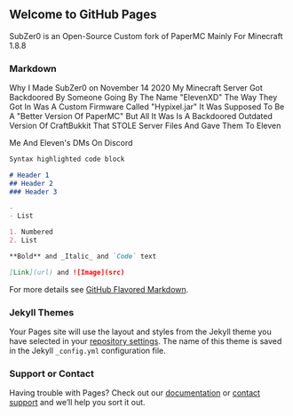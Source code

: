 ## Welcome to GitHub Pages
 SubZer0 is an Open-Source Custom fork of PaperMC Mainly For Minecraft 1.8.8

### Markdown

Why I Made SubZer0
on November 14 2020 My Minecraft Server Got Backdoored By Someone Going By The Name "ElevenXD" The Way They Got In Was A Custom Firmware Called "Hypixel.jar" It Was Supposed To Be A "Better Version Of PaperMC" But All It Was Is A Backdoored Outdated Version Of CraftBukkit That STOLE Server Files And Gave Them To Eleven

Me And Eleven's DMs On Discord
```markdown
Syntax highlighted code block

# Header 1
## Header 2
### Header 3

- 
- List

1. Numbered
2. List

**Bold** and _Italic_ and `Code` text

[Link](url) and ![Image](src)
```

For more details see [GitHub Flavored Markdown](https://guides.github.com/features/mastering-markdown/).

### Jekyll Themes

Your Pages site will use the layout and styles from the Jekyll theme you have selected in your [repository settings](https://github.com/Pixchure/SubZer0/settings). The name of this theme is saved in the Jekyll `_config.yml` configuration file.

### Support or Contact

Having trouble with Pages? Check out our [documentation](https://docs.github.com/categories/github-pages-basics/) or [contact support](https://github.com/contact) and we’ll help you sort it out.
